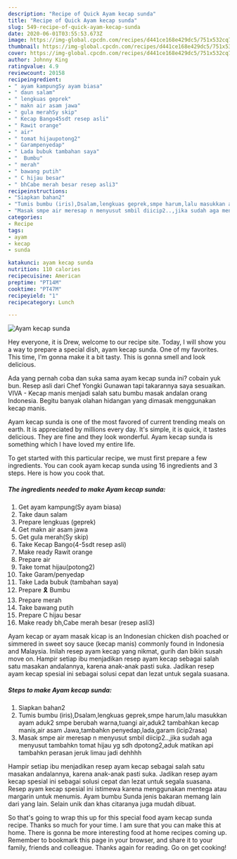 ```yaml
---
description: "Recipe of Quick Ayam kecap sunda"
title: "Recipe of Quick Ayam kecap sunda"
slug: 549-recipe-of-quick-ayam-kecap-sunda
date: 2020-06-01T03:55:53.673Z
image: https://img-global.cpcdn.com/recipes/d441ce168e429dc5/751x532cq70/ayam-kecap-sunda-foto-resep-utama.jpg
thumbnail: https://img-global.cpcdn.com/recipes/d441ce168e429dc5/751x532cq70/ayam-kecap-sunda-foto-resep-utama.jpg
cover: https://img-global.cpcdn.com/recipes/d441ce168e429dc5/751x532cq70/ayam-kecap-sunda-foto-resep-utama.jpg
author: Johnny King
ratingvalue: 4.9
reviewcount: 20158
recipeingredient:
- " ayam kampungSy ayam biasa"
- " daun salam"
- " lengkuas geprek"
- " makn air asam jawa"
- " gula merahSy skip"
- " Kecap Bango45sdt resep asli"
- " Rawit orange"
- " air"
- " tomat hijaupotong2"
- " Garampenyedap"
- " Lada bubuk tambahan saya"
- "  Bumbu"
- " merah"
- " bawang putih"
- " C hijau besar"
- " bhCabe merah besar resep asli3"
recipeinstructions:
- "Siapkan bahan2"
- "Tumis bumbu (iris),Dsalam,lengkuas geprek,smpe harum,lalu masukkan ayam aduk2 smpe berubah warna,tuangi air,aduk2 tambahkan kecap manis,air asam Jawa,tambahkn penyedap,lada,garam (icip2rasa)"
- "Masak smpe air meresap n menyusut smbil diicip2..,jika sudah aga menyusut tambahkn tomat hijau yg sdh dpotong2,aduk matikan api tambahkn perasan jeruk limau jadi dehhhh"
categories:
- Recipe
tags:
- ayam
- kecap
- sunda

katakunci: ayam kecap sunda 
nutrition: 110 calories
recipecuisine: American
preptime: "PT14M"
cooktime: "PT47M"
recipeyield: "1"
recipecategory: Lunch

---
```



![Ayam kecap sunda](https://img-global.cpcdn.com/recipes/d441ce168e429dc5/751x532cq70/ayam-kecap-sunda-foto-resep-utama.jpg)

Hey everyone, it is Drew, welcome to our recipe site. Today, I will show you a way to prepare a special dish, ayam kecap sunda. One of my favorites. This time, I'm gonna make it a bit tasty. This is gonna smell and look delicious.

Ada yang pernah coba dan suka sama ayam kecap sunda ini? cobain yuk bun. Resep asli dari Chef Yongki Gunawan tapi takarannya saya sesuaikan. VIVA - Kecap manis menjadi salah satu bumbu masak andalan orang Indonesia. Begitu banyak olahan hidangan yang dimasak menggunakan kecap manis.

Ayam kecap sunda is one of the most favored of current trending meals on earth. It is appreciated by millions every day. It's simple, it is quick, it tastes delicious. They are fine and they look wonderful. Ayam kecap sunda is something which I have loved my entire life.


To get started with this particular recipe, we must first prepare a few ingredients. You can cook ayam kecap sunda using 16 ingredients and 3 steps. Here is how you cook that.

<!--inarticleads1-->

##### The ingredients needed to make Ayam kecap sunda:

1. Get  ayam kampung(Sy ayam biasa)
1. Take  daun salam
1. Prepare  lengkuas (geprek)
1. Get  makn air asam jawa
1. Get  gula merah(Sy skip)
1. Take  Kecap Bango(4-5sdt resep asli)
1. Make ready  Rawit orange
1. Prepare  air
1. Take  tomat hijau(potong2)
1. Take  Garam/penyedap
1. Take  Lada bubuk (tambahan saya)
1. Prepare  🎗️ Bumbu
1. Prepare  merah
1. Take  bawang putih
1. Prepare  C hijau besar
1. Make ready  bh,Cabe merah besar (resep asli3)


Ayam kecap or ayam masak kicap is an Indonesian chicken dish poached or simmered in sweet soy sauce (kecap manis) commonly found in Indonesia and Malaysia. Inilah resep ayam kecap yang nikmat, gurih dan bikin susah move on. Hampir setiap ibu menjadikan resep ayam kecap sebagai salah satu masakan andalannya, karena anak-anak pasti suka. Jadikan resep ayam kecap spesial ini sebagai solusi cepat dan lezat untuk segala suasana. 

<!--inarticleads2-->

##### Steps to make Ayam kecap sunda:

1. Siapkan bahan2
1. Tumis bumbu (iris),Dsalam,lengkuas geprek,smpe harum,lalu masukkan ayam aduk2 smpe berubah warna,tuangi air,aduk2 tambahkan kecap manis,air asam Jawa,tambahkn penyedap,lada,garam (icip2rasa)
1. Masak smpe air meresap n menyusut smbil diicip2..,jika sudah aga menyusut tambahkn tomat hijau yg sdh dpotong2,aduk matikan api tambahkn perasan jeruk limau jadi dehhhh


Hampir setiap ibu menjadikan resep ayam kecap sebagai salah satu masakan andalannya, karena anak-anak pasti suka. Jadikan resep ayam kecap spesial ini sebagai solusi cepat dan lezat untuk segala suasana. Resep ayam kecap spesial ini istimewa karena menggunakan mentega atau margarin untuk menumis. Ayam bumbu Sunda jenis bakaran memang lain dari yang lain. Selain unik dan khas citaranya juga mudah dibuat. 

So that's going to wrap this up for this special food ayam kecap sunda recipe. Thanks so much for your time. I am sure that you can make this at home. There is gonna be more interesting food at home recipes coming up. Remember to bookmark this page in your browser, and share it to your family, friends and colleague. Thanks again for reading. Go on get cooking!
